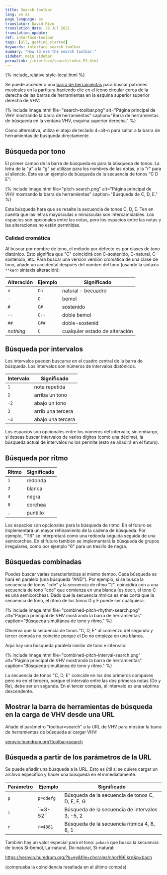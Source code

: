 ```yaml
---
title: Search toolbar
lang: en es
page_language: es
translator: David Rizo
translation_date: 29 Jul 2021
translation_update:
ref: interface-toolbar
tags: [all, getting_started]
keywords: interface search toolbar
summary: "How to use the search toolbar."
sidebar: main_sidebar
permalink: /interface/search/index-ES.html
---
```


{% include_relative style-local.html %}

Se puede acceder a una [barra de herramientas](/interface/toolbar) para buscar patrones musicales en la partitura haciendo clic en el icono circular cerca de la derecha de las barras de herramientas en la esquina superior superior derecha de VHV:


{% include image.html
	file="search-toolbar.png"
	alt="Página principal de VHV mostrando la barra de herramientas"
	caption="Barra de herramientas de búsqueda en la ventana VHV, esquina superior derecha."
%}

Como alternativa, utiliza el atajo de teclado <span class="keypress">4+alt-n</span> para
saltar a la barra de herramientas de búsqueda directamente.


## Búsqueda por tono ##

El primer campo de la barra de búsqueda es para la búsqueda de tonos.  La letra
de la "a" a la "g" se utilizan para los nombres de las notas, y la "r" para el silencio.
Éste es un ejemplo de búsqueda de la secuencia de tonos "C D E":

{% include image.html
	file="pitch-search.png"
	alt="Página principal de VHV mostrando la barra de herramientas"
	caption="Búsqueda de C, D, E."
%}

Esta búsqueda hara que se resalte la secuencia de tonos C, D, E.
Ten en cuenta que las letras mayúsculas o minúsculas
son intercambiables. Los espacios son opcionales entre las notas, pero los espacios entre las notas
y las alteraciones no están permitidas.



### Calidad cromática ###
Al buscar por nombre de tono, el método por defecto es por clases de tono diatónico.  Esto significa que "C" coincidirá con C-sostenido, C-natural, C-sostenido, etc.  Para buscar una versión
versión cromática de una clase de tono, añade un accidental después del nombre del tono (usando la sintaxis `**kern`
sintaxis alteración):


| Alteración | Ejemplo | Significado           |
| ---------- | ------- | --------------------- |
| `n`        | `Cn`    | natural - becuadro    |
| `-`        | `C-`    | bemol                 |
| `#`        | `C#`    | sostenido             |
| `--`       | `C--`   | doble bemol           |
| `##`       | `C##`   | doble-sostenid        |
| *nothing*  | `C`     | cualquier estado de alteración  |



## Búsqueda por intervalos ##
Los intervalos pueden buscarse en el cuadro central de la barra de búsqueda.  Los intervalos son
números de intervalos diatónicos. 

| Intervalo  | Significado           |
| ---------- | --------------------- |
| `1`        | nota repetida         |
| `2`        | arriba un tono        |
| `-2`       | abajo un tono         |
| `3`        | arrib una tercera	 |
| `-3`       | abajo una tercera     |


Los espacios son opcionales entre los números del intervalo; sin embargo, si deseas buscar
intervalos de varios dígitos (como una décima), la búsqueda actual de intervalos no los permite
(esto se añadirá en el futuro).


## Búsqueda por ritmo ##

| Ritmo      | Significado           |
| ---------- | --------------------- |
| `1`        | redonda               |
| `2`        | blanca                |
| `4`        | negra                 |
| `8`        | corchea               |
| `.`        | puntillo              |

Los espacios son opcionales para la búsqueda de ritmo.  En el futuro se implementará un mayor refinamiento de la cadena de búsqueda. Por ejemplo, "116" se interpretará como una redonda seguida
seguida de una semicorchea.  En el futuro también se implementará la búsqueda de grupos irregulares, como por ejemplo "6" para un tresillo de negra.


## Búsquedas combinadas ##

Puedes buscar varias características al mismo tiempo.  Cada búsqueda
se hará en paralelo (una búsqueda "AND").  Por ejemplo, si se busca
la secuencia de tonos "cde" y la secuencia de ritmo "2", coincidirá
con a una secuencia de tono "cde" que comienza en una blanca (es decir, el tono C
es una semicorchea).  Dado que la secuencia rítmica es más corta que
la secuencia de tono, el ritmo de los tonos D y E puede ser cualquiera.


{% include image.html
	file="combined-pitch-rhythm-search.png"
	alt="Página principal de VHV mostrando la barra de herramientas"
	caption="Búsqueda simultánea de tono y ritmo."
%}

Observa que la secuencia de tonos "C, D, E" al comienzo del segundo y
tercer compás no coincide porque el Do no empieza en una blanca.


Aquí hay una búsqueda paralela similar de tono e intervalo:


{% include image.html
	file="combined-pitch-interval-search.png"
	alt="Página principal de VHV mostrando la barra de herramientas"
	caption="Búsqueda simultánea de tono y ritmo."
%}

La secuencia de tonos "C, D, E" coincide en los dos primeros compases pero no en el
tercero, porque el intervalo entre las dos primeras notas (Do y Re), debe ser un
segunda.  En el tercer compás, el intervalo es una séptima descendente.

## Mostrar la barra de herramientas de búsqueda en la carga de VHV desde una URL ##
Añade el parámetro "toolbar=search" a la URL de VHV para mostrar la barra de herramientas de búsqueda
al cargar VHV:


<a target="_blank" href="https://verovio.humdrum.org?toolbar=search">verovio.humdrum.org?toolbar=search</a>

## Búsqueda a partir de los parámetros de la URL ##
Se puede añadir una búsqueda a la URL.  Esto es útil si se quiere cargar un archivo específico
y hacer una búsqueda en él inmediatamente.


| Parámetro  | Ejemplo   | Significado           |
| ---------- | -------   | --------------------- |
| `p`        | `p=cdefg` | Búsqueda de la secuencia de tonos C, D, E, F, G |
| `i`        | `i=3-52`` | Búsqueda de la secuencia de intervalos 3, -5, 2 |
| `r`        | `r=4881`  | Búsqueda de la secuencia rítmica 4, 8, 8, 1 |

También hay un valor especial para el tono: `p=bach` que busca
la secuencia de tonos Si-bemol, La-natural, Do-natural, Si-natural:

<a target="_blank" href="https://verovio.humdrum.org/?k=ey&file=chorales/chor166.krn&p=bach">
https://verovio.humdrum.org/?k=ey&file=chorales/chor166.krn&p=bach
</a>

(comprueba la coincidencia resaltada en el último compás)


